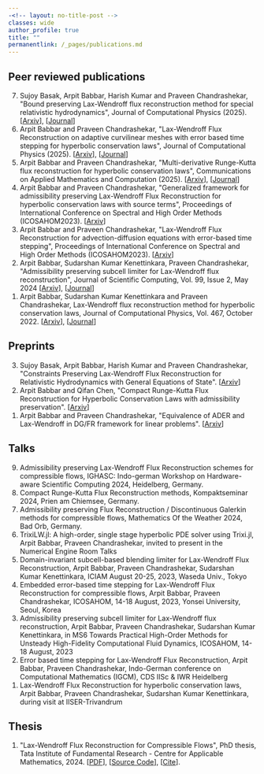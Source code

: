 ```yaml
---
-<!-- layout: no-title-post -->
classes: wide
author_profile: true
title: ""
permanentlink: /_pages/publications.md
---
```

## Peer reviewed publications
<ol reversed> 
<li> Sujoy Basak, Arpit Babbar, Harish Kumar and Praveen Chandrashekar, "Bound preserving Lax-Wendroff flux reconstruction method for special relativistic hydrodynamics", Journal of Computational Physics (2025). [<a href = "https://arxiv.org/abs/2409.15805">Arxiv</a>], [<a href = "https://doi.org/10.1016/j.jcp.2025.113815">Journal</a>] </li> 
<li> Arpit Babbar and Praveen Chandrashekar, "Lax-Wendroff Flux Reconstruction on adaptive curvilinear meshes with error based time stepping for hyperbolic conservation laws", Journal of Computational Physics (2025). [<a href = "https://arxiv.org/abs/2402.11926">Arxiv</a>], [<a href = "https://doi.org/10.1016/j.jcp.2024.113622">Journal</a>]</li>
<li> Arpit Babbar and Praveen Chandrashekar, "Multi-derivative Runge-Kutta flux reconstruction for hyperbolic conservation laws", Communications on Applied Mathematics and Computation (2025). [<a href = "https://arxiv.org/abs/2403.02141">Arxiv</a>], [<a href = "https://link.springer.com/article/10.1007/s42967-024-00463-1?utm_source=rct_congratemailt&utm_medium=email&utm_campaign=oa_20250402&utm_content=10.1007/s42967-024-00463-1">Journal</a>]</li> 
<li> Arpit Babbar and Praveen Chandrashekar, "Generalized framework for admissibility preserving Lax-Wendroff Flux Reconstruction for hyperbolic conservation laws with source terms", Proceedings of International Conference on Spectral and High Order Methods (ICOSAHOM2023). [<a href = "https://arxiv.org/abs/2402.01442">Arxiv</a>]</li> 
<li> Arpit Babbar and Praveen Chandrashekar, "Lax-Wendroff Flux Reconstruction for advection-diffusion equations with error-based time stepping", Proceedings of International Conference on Spectral and High Order Methods (ICOSAHOM2023). [<a href = "https://arxiv.org/abs/2402.12669">Arxiv</a>]</li>
<li> Arpit Babbar, Sudarshan Kumar Kenettinkara, Praveen Chandrashekar, "Admissibility preserving subcell limiter for Lax-Wendroff flux reconstruction", Journal of Scientific Computing, Vol. 99, Issue 2, May 2024 [<a href = "https://arxiv.org/abs/2305.10781">Arxiv</a>], [<a href = "https://doi.org/10.1007/s10915-024-02482-9">Journal</a>]</li>
<li> Arpit Babbar, Sudarshan Kumar Kenettinkara and Praveen Chandrashekar, Lax-Wendroff flux reconstruction method for hyperbolic conservation laws, Journal of Computational Physics, Vol. 467, October 2022. [<a href = "https://arxiv.org/abs/2207.02954">Arxiv</a>], [<a href = "https://doi.org/10.1016/j.jcp.2022.111423">Journal</a>]</li>
</ol>

## Preprints
<ol reversed> 
<li> Sujoy Basak, Arpit Babbar, Harish Kumar and Praveen Chandrashekar, "Constraints Preserving Lax-Wendroff Flux Reconstruction for Relativistic Hydrodynamics with General Equations of State". [<a href = "https://arxiv.org/abs/2505.05128">Arxiv</a>] </li> 
<li> Arpit Babbar and Qifan Chen, "Compact Runge-Kutta Flux Reconstruction for Hyperbolic Conservation Laws with admissibility preservation". [<a href = "https://arxiv.org/abs/2502.07517">Arxiv</a>] </li>
<li> Arpit Babbar and Praveen Chandrashekar, "Equivalence of ADER and Lax-Wendroff in DG/FR framework for linear problems". [<a href = "https://arxiv.org/abs/2402.18937">Arxiv</a>]</li> 
</ol>

## Talks
<ol reversed>
<li> Admissibility preserving Lax-Wendroff Flux Reconstruction schemes for compressible flows, IGHASC: Indo-german Workshop on Hardware-aware Scientific Computing 2024, Heidelberg, Germany.</li>
<li> Compact Runge-Kutta Flux Reconstruction methods, Kompaktseminar 2024, Prien am Chiemsee, Germany.</li>
<li> Admissibility preserving Flux Reconstruction / Discontinuous Galerkin methods for compressible flows, Mathematics Of the Weather 2024, Bad Orb, Germany.</li>
<li> TrixiLW.jl: A high-order, single stage hyperbolic PDE solver using Trixi.jl, Arpit Babbar, Praveen Chandrashekar, invited to present in the Numerical Engine Room Talks </li>
<li> Domain-invariant subcell-based blending limiter for Lax-Wendroff Flux Reconstruction, Arpit Babbar, Praveen Chandrashekar, Sudarshan Kumar Kenettinkara, ICIAM August 20-25, 2023, Waseda Univ., Tokyo </li> 
<li> Embedded error-based time stepping for Lax-Wendroff Flux Reconstruction for compressible flows, Arpit Babbar, Praveen Chandrashekar, ICOSAHOM, 14-18 August, 2023, Yonsei University, Seoul, Korea </li> 
<li> Admissibility preserving subcell limiter for Lax-Wendroff flux reconstruction, Arpit Babbar, Praveen Chandrashekar, Sudarshan Kumar Kenettinkara, in MS6 Towards Practical High-Order Methods for Unsteady High-Fidelity Computational Fluid Dynamics,  ICOSAHOM, 14-18 August, 2023 </li>
<li> Error based time stepping for Lax-Wendroff Flux Reconstruction, Arpit Babbar, Praveen Chandrashekar, Indo-German conference on Computational Mathematics (IGCM), CDS IISc & IWR Heidelberg</li>
<li> Lax-Wendroff Flux Reconstruction for hyperbolic conservation laws, Arpit Babbar, Praveen Chandrashekar, Sudarshan Kumar Kenettinkara, during visit at IISER-Trivandrum</li>
</ol>

## Thesis
1. "Lax-Wendroff Flux Reconstruction for Compressible Flows", PhD thesis, Tata Institute of Fundamental Research - Centre for Applicable Mathematics, 2024. [[PDF](https://babbar.dev/assets/thesis.pdf)], [[Source Code](https://github.com/Arpit-Babbar/dissertation)], [[Cite](https://shodhganga.inflibnet.ac.in/handle/10603/591603)].
